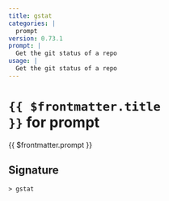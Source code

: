 ```yaml
---
title: gstat
categories: |
  prompt
version: 0.73.1
prompt: |
  Get the git status of a repo
usage: |
  Get the git status of a repo
---
```


# <code>{{ $frontmatter.title }}</code> for prompt

<div class='command-title'>{{ $frontmatter.prompt }}</div>

## Signature

```> gstat ```
